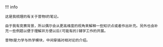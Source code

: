 !!! info

    这是我梳理的有关于普物Ⅰ的笔记。

    由于我有竞赛背景，所以偶尔会从更高维度的视角来解释一些知识点或者作出补充。另外也会补充一些例题以便于理解并方便以后(可能有的)辅学工作的开展。

    普物Ⅰ是力学与热学模块，中间穿插对相对论的介绍。
    